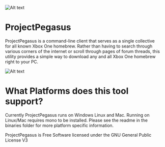 ![Alt text](  https://travis-ci.org/travis-ci/travis-web.svg?branch=master )
# ProjectPegasus
ProjectPegasus is a command-line client that serves as a single collective for
all known Xbox One homebrew. Rather than having to search through various corners
of the internet or scroll through pages of forum threads, this utility provides a
simple way to download any and all Xbox One homebrew right to your PC. 

![Alt text](  http://i.imgur.com/5kmaQFK.png "ProjectPegasus")

# What Platforms does this tool support?
Currently ProjectPegasus runs on Windows Linux and Mac. Running on Linux/Mac
requires mono to be installed. Please see the readme in the binaries folder for more
platform specific information.




ProjectPegasus is Free Software licensed under the GNU General Public License V3

